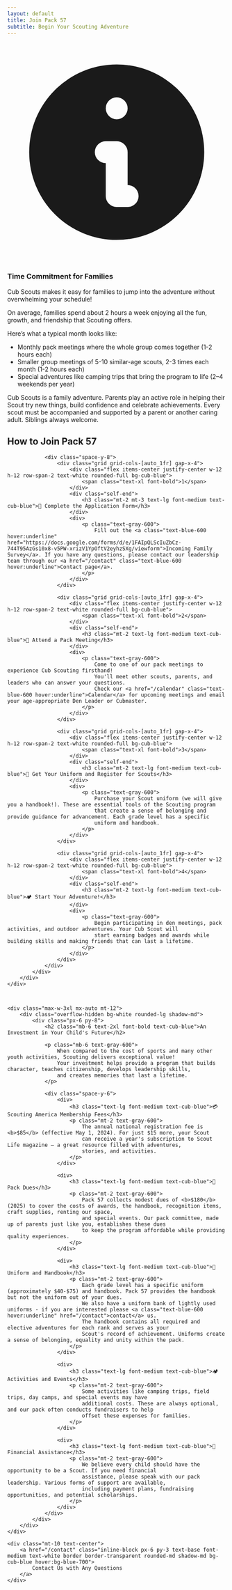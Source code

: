 ```yaml
---
layout: default
title: Join Pack 57
subtitle: Begin Your Scouting Adventure
---
```

<div class="max-w-3xl mx-auto mt-8">
    <div class="p-4 border-l-4 rounded-r-lg bg-blue-50 border-cub-blue">
        <div class="flex">
            <div class="flex-shrink-0">
                <svg class="w-5 h-5 text-cub-blue" xmlns="http://www.w3.org/2000/svg" viewBox="0 0 20 20" fill="currentColor">
                    <path fill-rule="evenodd" d="M18 10a8 8 0 11-16 0 8 8 0 0116 0zm-7-4a1 1 0 11-2 0 1 1 0 012 0zM9 9a1 1 0 000 2v3a1 1 0 001 1h1a1 1 0 100-2v-3a1 1 0 00-1-1H9z" clip-rule="evenodd" />
                </svg>
            </div>
            <div class="ml-3">
                <h3 class="p-0 m-0 text-sm font-medium text-cub-blue">Time Commitment for Families</h3>
                <div class="mt-2 text-sm text-gray-700">
                <p>
                Cub Scouts makes it easy for families to jump into the adventure without overwhelming your schedule! 
                </p>
                <p class="mt-2">
                On average, families spend about 2 hours a week enjoying all the fun, growth, and friendship that Scouting offers.
                </p>
                <p class="mt-2">
                Here’s what a typical month looks like:
                </p>
                <ul class="pl-5 mt-2 space-y-1 list-disc">
                <li>Monthly pack meetings where the whole group comes together (1-2 hours each)</li>
                <li>Smaller group meetings of 5-10 similar-age scouts, 2-3 times each month (1-2 hours each)</li>
                <li>Special adventures like camping trips that bring the program to life (2–4 weekends per year)</li>
                </ul>
                <p class="mt-2">
                Cub Scouts is a family adventure. Parents play an active role in helping their Scout try new things, build confidence and celebrate achievements. Every scout must be accompanied and supported by a parent or another caring adult. Siblings always welcome.
                </p>
                </div>
            </div>
        </div>
    </div>
</div>

<div class="px-4 mt-10 sm:px-6 lg:px-8">
    <div class="max-w-3xl mx-auto">
        <div class="overflow-hidden bg-white rounded-lg shadow-md">
            <div class="px-6 py-8">
                <h2 class="mt-0 mb-6 text-2xl font-bold text-cub-blue">How to Join Pack 57</h2>

                <div class="space-y-8">
                    <div class="grid grid-cols-[auto_1fr] gap-x-4">
                        <div class="flex items-center justify-center w-12 h-12 row-span-2 text-white rounded-full bg-cub-blue">
                            <span class="text-xl font-bold">1</span>
                        </div>
                        <div class="self-end">
                            <h3 class="mt-2 mt-3 text-lg font-medium text-cub-blue">📝 Complete the Application Form</h3>
                        </div>
                        <div>
                            <p class="text-gray-600">
                                Fill out the <a class="text-blue-600 hover:underline" href="https://docs.google.com/forms/d/e/1FAIpQLScIuZbCz-744T95AzGs10x8-v5PW-xrizV1YpOftV2eyhzSXg/viewform">Incoming Family Survey</a>. If you have any questions, please contact our leadership team through our <a href="/contact" class="text-blue-600 hover:underline">Contact page</a>.
                            </p>
                        </div>
                    </div>

                    <div class="grid grid-cols-[auto_1fr] gap-x-4">
                        <div class="flex items-center justify-center w-12 h-12 row-span-2 text-white rounded-full bg-cub-blue">
                            <span class="text-xl font-bold">2</span>
                        </div>
                        <div class="self-end">
                            <h3 class="mt-2 text-lg font-medium text-cub-blue">👋 Attend a Pack Meeting</h3>
                        </div>
                        <div>
                            <p class="text-gray-600">
                                Come to one of our pack meetings to experience Cub Scouting firsthand!
                                You'll meet other scouts, parents, and leaders who can answer your questions.
                                Check our <a href="/calendar" class="text-blue-600 hover:underline">Calendar</a> for upcoming meetings and email your age-appropriate Den Leader or Cubmaster.
                            </p>
                        </div>
                    </div>

                    <div class="grid grid-cols-[auto_1fr] gap-x-4">
                        <div class="flex items-center justify-center w-12 h-12 row-span-2 text-white rounded-full bg-cub-blue">
                            <span class="text-xl font-bold">3</span>
                        </div>
                        <div class="self-end">
                            <h3 class="mt-2 text-lg font-medium text-cub-blue">👕 Get Your Uniform and Register for Scouts</h3>
                        </div>
                        <div>
                            <p class="text-gray-600">
                                Purchase your Scout uniform (we will give you a handbook!). These are essential tools of the Scouting program
                                that create a sense of belonging and provide guidance for advancement. Each grade level has a specific
                                uniform and handbook.
                            </p>
                        </div>
                    </div>

                    <div class="grid grid-cols-[auto_1fr] gap-x-4">
                        <div class="flex items-center justify-center w-12 h-12 row-span-2 text-white rounded-full bg-cub-blue">
                            <span class="text-xl font-bold">4</span>
                        </div>
                        <div class="self-end">
                            <h3 class="mt-2 text-lg font-medium text-cub-blue">🏕️ Start Your Adventure!</h3>
                        </div>
                        <div>
                            <p class="text-gray-600">
                                Begin participating in den meetings, pack activities, and outdoor adventures. Your Cub Scout will
                                start earning badges and awards while building skills and making friends that can last a lifetime.
                            </p>
                        </div>
                    </div>
                </div>
            </div>
        </div>
    </div>

    

    <div class="max-w-3xl mx-auto mt-12">
        <div class="overflow-hidden bg-white rounded-lg shadow-md">
            <div class="px-6 py-8">
                <h2 class="mb-6 text-2xl font-bold text-cub-blue">An Investment in Your Child's Future</h2>

                <p class="mb-6 text-gray-600">
                    When compared to the cost of sports and many other youth activities, Scouting delivers exceptional value!
                    Your investment helps provide a program that builds character, teaches citizenship, develops leadership skills,
                    and creates memories that last a lifetime.
                </p>

                <div class="space-y-6">
                    <div>
                        <h3 class="text-lg font-medium text-cub-blue">💳 Scouting America Membership Fees</h3>
                        <p class="mt-2 text-gray-600">
                            The annual national registration fee is <b>$85</b> (effective May 1, 2024). For just $15 more, your Scout
                            can receive a year's subscription to Scout Life magazine – a great resource filled with adventures,
                            stories, and activities.
                        </p>
                    </div>

                    <div>
                        <h3 class="text-lg font-medium text-cub-blue">🐾 Pack Dues</h3>
                        <p class="mt-2 text-gray-600">
                            Pack 57 collects modest dues of <b>$180</b> (2025) to cover the costs of awards, the handbook, recognition items, craft supplies, renting our space,
                            and special events. Our pack committee, made up of parents just like you, establishes these dues
                            to keep the program affordable while providing quality experiences.
                        </p>
                    </div>

                    <div>
                        <h3 class="text-lg font-medium text-cub-blue">👕 Uniform and Handbook</h3>
                        <p class="mt-2 text-gray-600">
                            Each grade level has a specific uniform (approximately $40-$75) and handbook. Pack 57 provides the handbook but not the uniform out of your dues.
                            We also have a uniform bank of lightly used uniforms - if you are interested please <a class="text-blue-600 hover:underline" href="/contact">contact</a> us.
                            The handbook contains all required and elective adventures for each rank and serves as your
                            Scout's record of achievement. Uniforms create a sense of belonging, equality and unity within the pack.
                        </p>
                    </div>

                    <div>
                        <h3 class="text-lg font-medium text-cub-blue">🏕️ Activities and Events</h3>
                        <p class="mt-2 text-gray-600">
                            Some activities like camping trips, field trips, day camps, and special events may have
                            additional costs. These are always optional, and our pack often conducts fundraisers to help
                            offset these expenses for families.
                        </p>
                    </div>

                    <div>
                        <h3 class="text-lg font-medium text-cub-blue">🤝 Financial Assistance</h3>
                        <p class="mt-2 text-gray-600">
                            We believe every child should have the opportunity to be a Scout. If you need financial
                            assistance, please speak with our pack leadership. Various forms of support are available,
                            including payment plans, fundraising opportunities, and potential scholarships.
                        </p>
                    </div>
                </div>
            </div>
        </div>
    </div>

    <div class="mt-10 text-center">
        <a href="/contact" class="inline-block px-6 py-3 text-base font-medium text-white border border-transparent rounded-md shadow-md bg-cub-blue hover:bg-blue-700">
            Contact Us with Any Questions
        </a>
    </div>
</div>
